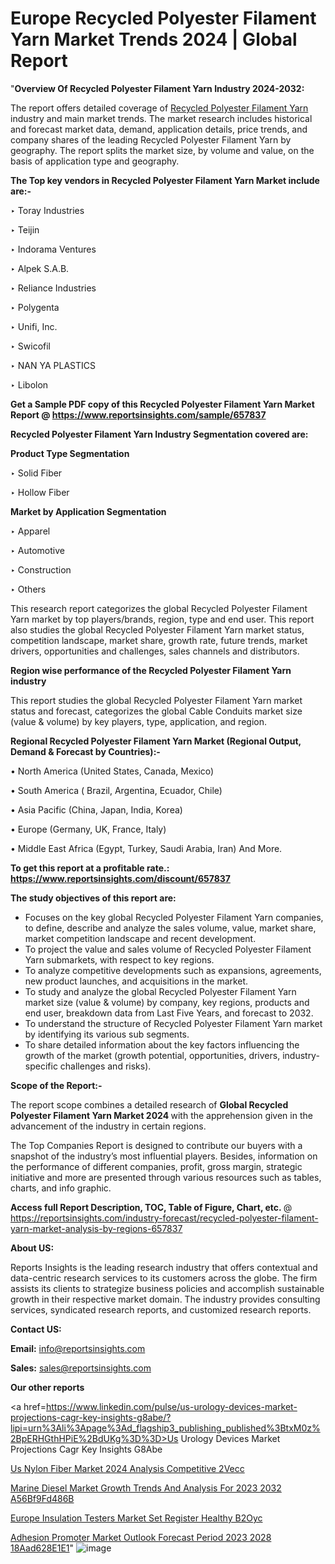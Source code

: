 # Europe Recycled Polyester Filament Yarn Market Trends 2024 | Global Report

"<strong>Overview Of Recycled Polyester Filament Yarn Industry 2024-2032:</strong>

The report offers detailed coverage of <a href=https://www.reportsinsights.com/sample/657837>Recycled Polyester Filament Yarn</a> industry and main market trends. The market research includes historical and forecast market data, demand, application details, price trends, and company shares of the leading Recycled Polyester Filament Yarn by geography. The report splits the market size, by volume and value, on the basis of application type and geography.

<strong>The Top key vendors in Recycled Polyester Filament Yarn Market include are:- </strong>

‣ Toray Industries

‣ Teijin

‣ Indorama Ventures

‣ Alpek S.A.B.

‣ Reliance Industries

‣ Polygenta

‣ Unifi, Inc.

‣ Swicofil

‣ NAN YA PLASTICS

‣ Libolon

<strong>Get a Sample PDF copy of this Recycled Polyester Filament Yarn Market Report </strong><strong>@ <a href=https://www.reportsinsights.com/sample/657837 style=color:#0000ff;>https://www.reportsinsights.com/sample/657837</a> </strong>

<strong>Recycled Polyester Filament Yarn Industry Segmentation covered are:</strong>

<strong>Product Type Segmentation</strong>

‣ Solid Fiber

‣ Hollow Fiber

<strong>Market by Application Segmentation</strong>

‣ Apparel

‣ Automotive

‣ Construction

‣ Others

This research report categorizes the global Recycled Polyester Filament Yarn market by top players/brands, region, type and end user. This report also studies the global Recycled Polyester Filament Yarn market status, competition landscape, market share, growth rate, future trends, market drivers, opportunities and challenges, sales channels and distributors.

<strong>Region wise performance of the Recycled Polyester Filament Yarn industry</strong><strong> </strong>

This report studies the global Recycled Polyester Filament Yarn market status and forecast, categorizes the global Cable Conduits market size (value &amp; volume) by key players, type, application, and region. 

<strong>Regional Recycled Polyester Filament Yarn Market (Regional Output, Demand &amp; Forecast by Countries):-</strong>

• North America (United States, Canada, Mexico)

• South America ( Brazil, Argentina, Ecuador, Chile)

• Asia Pacific (China, Japan, India, Korea)

• Europe (Germany, UK, France, Italy)

• Middle East Africa (Egypt, Turkey, Saudi Arabia, Iran) And More.

<strong>To get this report at a profitable rate.: <a href=https://www.reportsinsights.com/discount/657837 style=color:#0000ff;>https://www.reportsinsights.com/discount/657837</a></strong>

<strong>The study objectives of this report are:</strong>
<ul>
  <li>Focuses on the key global Recycled Polyester Filament Yarn companies, to define, describe and analyze the sales volume, value, market share, market competition landscape and recent development.</li>
  <li>To project the value and sales volume of Recycled Polyester Filament Yarn submarkets, with respect to key regions.</li>
  <li>To analyze competitive developments such as expansions, agreements, new product launches, and acquisitions in the market.</li>
  <li>To study and analyze the global Recycled Polyester Filament Yarn market size (value &amp; volume) by company, key regions, products and end user, breakdown data from Last Five Years, and forecast to 2032.</li>
  <li>To understand the structure of Recycled Polyester Filament Yarn market by identifying its various sub segments.</li>
  <li>To share detailed information about the key factors influencing the growth of the market (growth potential, opportunities, drivers, industry-specific challenges and risks).</li>
</ul>
<strong>Scope of the Report:-</strong><strong> </strong>

The report scope combines a detailed research of <strong>Global Recycled Polyester Filament Yarn Market 2024 </strong>with the apprehension given in the advancement of the industry in certain regions.

The Top Companies Report is designed to contribute our buyers with a snapshot of the industry’s most influential players. Besides, information on the performance of different companies, profit, gross margin, strategic initiative and more are presented through various resources such as tables, charts, and info graphic.

<strong>Access full Report Description, TOC, Table of Figure, Chart, etc. </strong>@   <a href=https://reportsinsights.com/industry-forecast/recycled-polyester-filament-yarn-market-analysis-by-regions-657837 style=color:#0000ff;>https://reportsinsights.com/industry-forecast/recycled-polyester-filament-yarn-market-analysis-by-regions-657837</a>

<strong>About US:</strong>

Reports Insights is the leading research industry that offers contextual and data-centric research services to its customers across the globe. The firm assists its clients to strategize business policies and accomplish sustainable growth in their respective market domain. The industry provides consulting services, syndicated research reports, and customized research reports.

<strong>Contact US:</strong>

<p class=""""><b>Email:</b> <a href=mailto:info@reportsinsights.com>info@reportsinsights.com</a></p>
<p class=""""><b>Sales:</b> <a href=mailto:sales@reportsinsights.com>sales@reportsinsights.com</a></p>

<strong>Our other reports</strong>

<a href=https://www.linkedin.com/pulse/us-urology-devices-market-projections-cagr-key-insights-g8abe/?lipi=urn%3Ali%3Apage%3Ad_flagship3_publishing_published%3BtxM0z%2BpERHGthHPiE%2BdUKg%3D%3D>Us Urology Devices Market Projections Cagr Key Insights G8Abe</a>

<a href=https://www.linkedin.com/pulse/us-nylon-fiber-market-2024-analysis-competitive-2vecc/>Us Nylon Fiber Market 2024 Analysis Competitive 2Vecc</a>

<a href=https://medium.com/@ruchikakadam73/marine-diesel-market-growth-trends-and-analysis-for-2023-2032-a56bf9fd486b>Marine Diesel Market Growth Trends And Analysis For 2023 2032 A56Bf9Fd486B</a>

<a href=https://www.linkedin.com/pulse/europe-insulation-testers-market-set-register-healthy-b2oyc/>Europe Insulation Testers Market Set Register Healthy B2Oyc</a>

<a href=https://medium.com/@achalwankhede15/adhesion-promoter-market-outlook-forecast-period-2023-2028-18aad628e1e1>Adhesion Promoter Market Outlook Forecast Period 2023 2028 18Aad628E1E1</a>"
![image](https://github.com/Jaayaachit/RIResearch/assets/158452289/e871c661-c351-4ead-8381-d3dc48d694e1)
